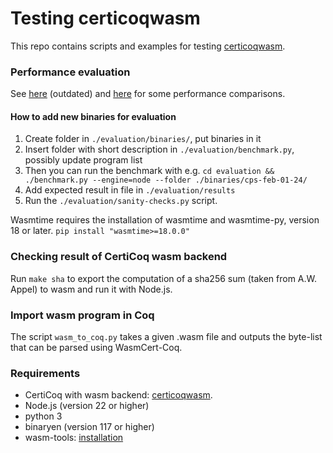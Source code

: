 # Testing certicoqwasm

This repo contains scripts and examples for testing [certicoqwasm](https://github.com/womeier/certicoqwasm).

### Performance evaluation
See [here](./evaluation/evaluation-wolfgang.md) (outdated) and [here](./evaluation/evaluation_27_03_24.org) for some performance comparisons.

#### How to add new binaries for evaluation
1) Create folder in `./evaluation/binaries/`, put binaries in it
2) Insert folder with short description in `./evaluation/benchmark.py`, possibly update program list
3) Then you can run the benchmark with e.g. `cd evaluation && ./benchmark.py --engine=node --folder ./binaries/cps-feb-01-24/`
4) Add expected result in file in `./evaluation/results`
5) Run the `./evaluation/sanity-checks.py` script.

Wasmtime requires the installation of wasmtime and wasmtime-py, version 18 or later.
`pip install "wasmtime>=18.0.0"`

### Checking result of CertiCoq wasm backend
Run `make sha` to export the computation of a sha256 sum (taken from A.W. Appel) to wasm and run it with Node.js.

### Import wasm program in Coq
The script `wasm_to_coq.py` takes a given .wasm file and outputs the byte-list that can be parsed using WasmCert-Coq.


### Requirements
- CertiCoq with wasm backend: [certicoqwasm](https://github.com/womeier/certicoqwasm).
- Node.js (version 22 or higher)
- python 3
- binaryen (version 117 or higher)
- wasm-tools: [installation](https://github.com/bytecodealliance/wasm-tools)
